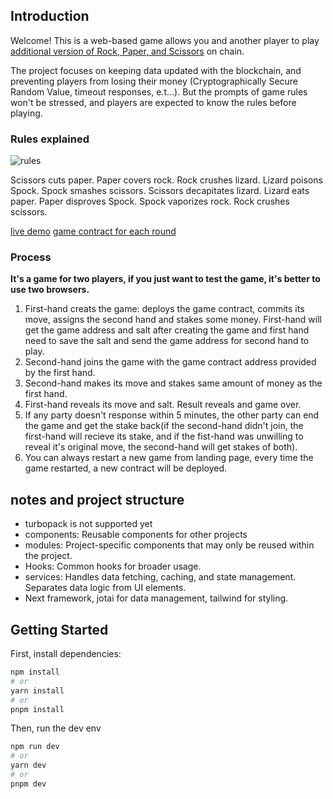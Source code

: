 ## Introduction

Welcome! This is a web-based game allows you and another player to play [additional version of Rock, Paper, and Scissors](https://en.wikipedia.org/wiki/Rock_paper_scissors#Additional_weapons) on chain. 

The project focuses on keeping data updated with the blockchain, and preventing players from losing their money (Cryptographically Secure Random Value, timeout responses, e.t...). But the prompts of game rules won't be stressed, and players are expected to know the rules before playing.

### Rules explained
![rules](https://github.com/Ricy137/RSPGame-Next/assets/97211928/ff050285-0f0c-4564-81ce-4a1014eb2afe)

Scissors cuts paper.
Paper covers rock.
Rock crushes lizard.
Lizard poisons Spock.
Spock smashes scissors.
Scissors decapitates lizard.
Lizard eats paper.
Paper disproves Spock.
Spock vaporizes rock.
Rock crushes scissors.

[live demo](https://rsp-game-next.vercel.app/)
[game contract for each round](https://github.com/clesaege/RPS/blob/master/RPS.sol)

### Process

**It's a game for two players, if you just want to test the game, it's better to use two browsers.**

1. First-hand creats the game: deploys the game contract, commits its move, assigns the second hand and stakes some money. First-hand will get the game address and salt after creating the game and first hand need to save the salt and send the game address for second hand to play.
2. Second-hand joins the game with the game contract address provided by the first hand.
3. Second-hand makes its move and stakes same amount of money as the first hand.
4. First-hand reveals its move and salt. Result reveals and game over.
5. If any party doesn't response within 5 minutes, the other party can end the game and get the stake back(if the second-hand didn't join, the first-hand will recieve its stake, and if the fist-hand was unwilling to reveal it's original move, the second-hand will get stakes of both).
6. You can always restart a new game from landing page, every time the game restarted, a new contract will be deployed.

## notes and project structure

- turbopack is not supported yet
- components: Reusable components for other projects
- modules: Project-specific components that may only be reused within the project.
- Hooks: Common hooks for broader usage.
- services: Handles data fetching, caching, and state management. Separates data logic from UI elements.
- Next framework, jotai for data management, tailwind for styling.

## Getting Started

First, install dependencies:

```bash
npm install
# or
yarn install
# or
pnpm install
```

Then, run the dev env

```bash
npm run dev
# or
yarn dev
# or
pnpm dev
```
